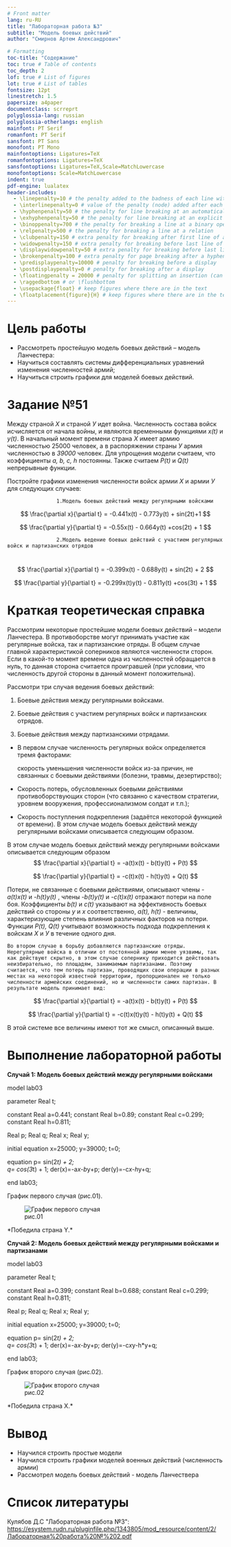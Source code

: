 ```yaml
---
# Front matter
lang: ru-RU
title: "Лабораторная работа №3"
subtitle: "Модель боевых действий"
author: "Смирнов Артем Александрович"

# Formatting
toc-title: "Содержание"
toc: true # Table of contents
toc_depth: 2
lof: true # List of figures
lot: true # List of tables
fontsize: 12pt
linestretch: 1.5
papersize: a4paper
documentclass: scrreprt
polyglossia-lang: russian
polyglossia-otherlangs: english
mainfont: PT Serif
romanfont: PT Serif
sansfont: PT Sans
monofont: PT Mono
mainfontoptions: Ligatures=TeX
romanfontoptions: Ligatures=TeX
sansfontoptions: Ligatures=TeX,Scale=MatchLowercase
monofontoptions: Scale=MatchLowercase
indent: true
pdf-engine: lualatex
header-includes:
  - \linepenalty=10 # the penalty added to the badness of each line within a paragraph (no associated penalty node) Increasing the value makes tex try to have fewer lines in the paragraph.
  - \interlinepenalty=0 # value of the penalty (node) added after each line of a paragraph.
  - \hyphenpenalty=50 # the penalty for line breaking at an automatically inserted hyphen
  - \exhyphenpenalty=50 # the penalty for line breaking at an explicit hyphen
  - \binoppenalty=700 # the penalty for breaking a line at a binary operator
  - \relpenalty=500 # the penalty for breaking a line at a relation
  - \clubpenalty=150 # extra penalty for breaking after first line of a paragraph
  - \widowpenalty=150 # extra penalty for breaking before last line of a paragraph
  - \displaywidowpenalty=50 # extra penalty for breaking before last line before a display math
  - \brokenpenalty=100 # extra penalty for page breaking after a hyphenated line
  - \predisplaypenalty=10000 # penalty for breaking before a display
  - \postdisplaypenalty=0 # penalty for breaking after a display
  - \floatingpenalty = 20000 # penalty for splitting an insertion (can only be split footnote in standard LaTeX)
  - \raggedbottom # or \flushbottom
  - \usepackage{float} # keep figures where there are in the text
  - \floatplacement{figure}{H} # keep figures where there are in the text
---
```


# Цель работы

- Рассмотреть простейшую модель боевых действий – модель Ланчестера:
- Научиться составлять системы дифференциальных уравнений изменения численностей армий;
- Научиться строить графики для моделей боевых действий.



# Задание №51

Между страной *Х* и страной *У* идет война. Численность состава войск исчисляется от начала войны, и являются временными функциями *x(t)* и *y(t)*. В начальный момент времени страна *Х* имеет армию численностью 25000 человек, а в распоряжении страны *У* армия численностью в *39000* человек. Для упрощения модели считаем, что коэффициенты  *a, b, c, h*  постоянны. Также считаем *P(t)* и *Q(t)* непрерывные функции. 

Постройте графики изменения численности войск армии *Х* и армии *У* для следующих случаев:

					1.Модель боевых действий между регулярными войсками
$$
\frac{\partial x}{\partial t} = -0.441x(t) - 0.773y(t) + sin(2t)+1
$$

$$
\frac{\partial y}{\partial t} = -0.55x(t) - 0.664y(t) +cos(2t) + 1
$$

					2.Модель ведение боевых действий с участием регулярных войск и партизанских отрядов 


​										
$$
\frac{\partial x}{\partial t} = -0.399x(t) - 0.688y(t) + sin(2t) + 2
$$

$$
\frac{\partial y}{\partial t} = -0.299x(t)y(t) - 0.811y(t) +cos(3t) + 1
$$

# Краткая теоретическая справка

Рассмотрим некоторые простейшие модели боевых действий – модели Ланчестера. В противоборстве могут принимать участие как регулярные войска, так и партизанские отряды. В общем случае главной характеристикой соперников являются численности сторон. Если в какой-то момент времени одна из численностей обращается в нуль, то данная сторона считается проигравшей (при условии, что численность другой стороны в данный момент положительна).

Рассмотри три случая ведения боевых действий: 

1. Боевые действия между регулярными войсками. 

2.  Боевые действия с участием регулярных войск и партизанских отрядов. 

3.  Боевые действия между партизанскими отрядами. 

   - В первом случае численность регулярных войск определяется тремя факторами: 

     скорость уменьшения численности войск из-за причин, не связанных с боевыми действиями (болезни, травмы, дезертирство); 

   - Скорость потерь, обусловленных боевыми действиями противоборствующих сторон (что связанно с качеством стратегии, уровнем вооружения, профессионализмом солдат и т.п.);  

   - Скорость поступления подкрепления (задаётся некоторой функцией от времени). В этом случае модель боевых действий между регулярными войсками описывается следующим образом.

     

В этом случае модель боевых действий между регулярными войсками описывается следующим образом
$$
\frac{\partial x}{\partial t} = -a(t)x(t) - b(t)y(t) + P(t)
$$

$$
\frac{\partial y}{\partial t} = -c(t)x(t) - h(t)y(t) + Q(t)
$$

Потери, не связанные с боевыми действиями, описывают члены *-a(t)x(t)* и *-h(t)y(t)* , члены *-b(t)y(t)* и *-c(t)x(t)* отражают потери на поле боя. Коэффициенты *b(t)* и *c(t)* указывают на эффективность боевых действий со стороны *у* и *х* соответственно, *a(t), h(t)* - величины, характеризующие степень влияния различных факторов на потери. Функции  *P(t), Q(t)* учитывают  возможность подхода подкрепления к войскам *Х* и *У* в течение одного дня.



	Во втором случае в борьбу добавляются партизанские отряды. Нерегулярные войска в отличии от постоянной армии менее уязвимы, так как действуют скрытно, в этом случае сопернику приходится действовать неизбирательно, по площадям, занимаемым партизанами. Поэтому считается, что тем потерь партизан, проводящих свои операции в разных местах на некоторой известной территории, пропорционален не только численности армейских соединений, но и численности самих партизан. В результате модель принимает вид:
$$
\frac{\partial x}{\partial t} = -a(t)x(t) - b(t)y(t) + P(t)
$$

$$
\frac{\partial y}{\partial t} = -c(t)x(t)y(t) - h(t)y(t) + Q(t)
$$

 В этой системе все величины имеют тот же смысл, описанный выше.

# Выполнение лабораторной работы

**Случай 1: Модель боевых действий между регулярными войсками**

model lab03

parameter Real t; 

constant Real a=0.441; 
constant Real b=0.89; 
constant Real c=0.299; 
constant Real h=0.811;  

Real p;
Real q;
Real x;
Real y;

initial equation
x=25000; 
y=39000; 
t=0;

equation
p= sin(2*t) + 2;  
q= cos(3*t) + 1;
der(x)=-a*x-b*y+p;
der(y)=-c*x-h*y+q;

end lab03;



График первого случая (рис.01).

<figure>
    <img src = image\1.PNG alt = "График первого случая">
    <figcaption>рис.01</figcaption>
</figure>
*Победила страна Y.*



**Случай 2: Модель боевых действий между регулярными войсками и партизанами**

model lab03

parameter Real t; 

constant Real a=0.399; 
constant Real b=0.688; 
constant Real c=0.299; 
constant Real h=0.811;  

Real p;
Real q;
Real x;
Real y;

initial equation
x=25000; 
y=39000; 
t=0;

equation
p= sin(2*t) + 2;  
q= cos(3*t) + 1;
der(x)=-a*x-b*y+p;
der(y)=-c*x*y-h*y+q;

end lab03;

График второго случая (рис.02).

<figure>
    <img src = image\2.PNG alt = "График второго случая">
    <figcaption>рис.02</figcaption>
</figure>
*Победила страна X.*



# Вывод

- Научился строить простые модели
- Научился строить графики моделей военных действий (численность армии)
- Рассмотрел модель боевых действий - модель Ланчествера



# Список литературы

Кулябов Д.С "Лабораторная работа №3": https://esystem.rudn.ru/pluginfile.php/1343805/mod_resource/content/2/Лабораторная%20работа%20№%202.pdf



<figure>